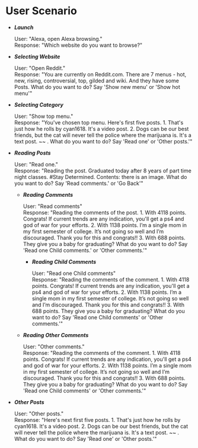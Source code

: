# User Scenario


- ***Launch***  

    User: "Alexa, open Alexa browsing."  
    Response: "Which website do you want to browse?"

- ***Selecting Website***  

    User: "Open Reddit."  
    Response: "You are currently on Reddit.com. There are 7 menus - hot, new, rising, controversial, top, gilded and wiki. And they have some Posts. What do you want to do? Say 'Show new menu' or 'Show hot menu'"

-  ***Selecting Category***

    User: "Show top menu."  
    Response: "You've chosen top menu. Here's first five posts. 1. That's just how he rolls by cyan1618. It's a video post. 2. Dogs can be our best friends, but the cat will never tell the police where the marijuana is. It's a text post. ~~ . What do you want to do? Say 'Read one' or 'Other posts.'"

- ***Reading Posts***

    User: "Read one."  
    Response: "Reading the post. Graduated today after 8 years of part time night classes. #Stay Determined. Contents: there is an image. What do you want to do? Say 'Read comments.' or 'Go Back'"

    - ***Reading Comments***

        User: "Read comments"  
        Response: "Reading the comments of the post. 1. With 4118 points. Congrats! If current trends are any indication, you'll get a ps4 and god of war for your efforts. 2. With 1138 points. I’m a single mom in my first semester of college. It’s not going so well and I’m discouraged. Thank you for this and congrats!! 3. With 688 points. They give you a baby for graduating? What do you want to do? Say 'Read one Child comments.' or 'Other comments.'"

        - ***Reading Child Comments***

            User: "Read one Child comments"  
            Response: "Reading the comments of the comment. 1. With 4118 points. Congrats! If current trends are any indication, you'll get a ps4 and god of war for your efforts. 2. With 1138 points. I’m a single mom in my first semester of college. It’s not going so well and I’m discouraged. Thank you for this and congrats!! 3. With 688 points. They give you a baby for graduating? What do you want to do? Say 'Read one Child comments' or 'Other comments.'"

    - ***Reading Other Comments***

        User: "Other comments."  
        Response: "Reading the comments of the comment. 1. With 4118 points. Congrats! If current trends are any indication, you'll get a ps4 and god of war for your efforts. 2. With 1138 points. I’m a single mom in my first semester of college. It’s not going so well and I’m discouraged. Thank you for this and congrats!! 3. With 688 points. They give you a baby for graduating? What do you want to do? Say 'Read one Child comments' or 'Other comments.'"

- ***Other Posts***

    User: "Other posts."  
    Response: "Here's next first five posts. 1. That's just how he rolls by cyan1618. It's a video post. 2. Dogs can be our best friends, but the cat will never tell the police where the marijuana is. It's a text post. ~~ . What do you want to do? Say 'Read one' or 'Other posts.'"
